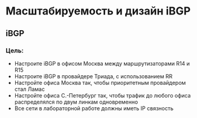 # Масштабируемость и дизайн iBGP  
## iBGP  

### Цель:  

- Настроите iBGP в офисом Москва между маршрутизаторами R14 и R15  
- Настроите iBGP в провайдере Триада, с использованием RR  
- Настройте офиса Москва так, чтобы приоритетным провайдером стал Ламас  
- Настройте офиса С.-Петербург так, чтобы трафик до любого офиса распределялся по двум линкам одновременно  
- Все сети в лабораторной работе должны иметь IP связность

